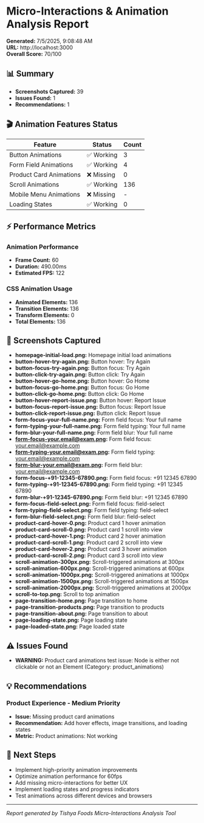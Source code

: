 # Micro-Interactions & Animation Analysis Report

**Generated:** 7/5/2025, 9:08:48 AM  
**URL:** http://localhost:3000  
**Overall Score:** 70/100

## 📊 Summary

- **Screenshots Captured:** 39
- **Issues Found:** 1
- **Recommendations:** 1

## 🎬 Animation Features Status

| Feature | Status | Count |
|---------|--------|-------|
| Button Animations | ✅ Working | 3 |
| Form Field Animations | ✅ Working | 4 |
| Product Card Animations | ❌ Missing | 0 |
| Scroll Animations | ✅ Working | 136 |
| Mobile Menu Animations | ❌ Missing | - |
| Loading States | ✅ Working | 0 |

## ⚡ Performance Metrics


### Animation Performance
- **Frame Count:** 60
- **Duration:** 490.00ms
- **Estimated FPS:** 122



### CSS Animation Usage
- **Animated Elements:** 136
- **Transition Elements:** 136
- **Transform Elements:** 0
- **Total Elements:** 136


## 📸 Screenshots Captured

- **homepage-initial-load.png:** Homepage initial load animations
- **button-hover-try-again.png:** Button hover: Try Again
- **button-focus-try-again.png:** Button focus: Try Again
- **button-click-try-again.png:** Button click: Try Again
- **button-hover-go-home.png:** Button hover: Go Home
- **button-focus-go-home.png:** Button focus: Go Home
- **button-click-go-home.png:** Button click: Go Home
- **button-hover-report-issue.png:** Button hover: Report Issue
- **button-focus-report-issue.png:** Button focus: Report Issue
- **button-click-report-issue.png:** Button click: Report Issue
- **form-focus-your-full-name.png:** Form field focus: Your full name
- **form-typing-your-full-name.png:** Form field typing: Your full name
- **form-blur-your-full-name.png:** Form field blur: Your full name
- **form-focus-your.email@exam.png:** Form field focus: your.email@example.com
- **form-typing-your.email@exam.png:** Form field typing: your.email@example.com
- **form-blur-your.email@exam.png:** Form field blur: your.email@example.com
- **form-focus-+91-12345-67890.png:** Form field focus: +91 12345 67890
- **form-typing-+91-12345-67890.png:** Form field typing: +91 12345 67890
- **form-blur-+91-12345-67890.png:** Form field blur: +91 12345 67890
- **form-focus-field-select.png:** Form field focus: field-select
- **form-typing-field-select.png:** Form field typing: field-select
- **form-blur-field-select.png:** Form field blur: field-select
- **product-card-hover-0.png:** Product card 1 hover animation
- **product-card-scroll-0.png:** Product card 1 scroll into view
- **product-card-hover-1.png:** Product card 2 hover animation
- **product-card-scroll-1.png:** Product card 2 scroll into view
- **product-card-hover-2.png:** Product card 3 hover animation
- **product-card-scroll-2.png:** Product card 3 scroll into view
- **scroll-animation-300px.png:** Scroll-triggered animations at 300px
- **scroll-animation-600px.png:** Scroll-triggered animations at 600px
- **scroll-animation-1000px.png:** Scroll-triggered animations at 1000px
- **scroll-animation-1500px.png:** Scroll-triggered animations at 1500px
- **scroll-animation-2000px.png:** Scroll-triggered animations at 2000px
- **scroll-to-top.png:** Scroll to top animation
- **page-transition-home.png:** Page transition to home
- **page-transition-products.png:** Page transition to products
- **page-transition-about.png:** Page transition to about
- **page-loading-state.png:** Page loading state
- **page-loaded-state.png:** Page loaded state

## ⚠️ Issues Found

- **WARNING:** Product card animations test issue: Node is either not clickable or not an Element (Category: product_animations)

## 💡 Recommendations

### Product Experience - Medium Priority
- **Issue:** Missing product card animations
- **Recommendation:** Add hover effects, image transitions, and loading states
- **Metric:** Product animations: Not working


## 🎯 Next Steps

- Implement high-priority animation improvements
- Optimize animation performance for 60fps
- Add missing micro-interactions for better UX
- Implement loading states and progress indicators
- Test animations across different devices and browsers

---
*Report generated by Tishya Foods Micro-Interactions Analysis Tool*
